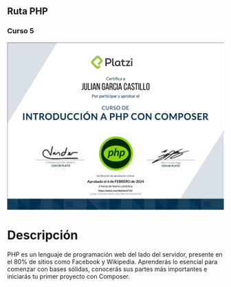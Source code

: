 ## Ruta PHP
### Curso 5
[![Curso de PHP con Composer.](./Diploma-PHP-Curso5.png)](https://platzi.com/cursos/php-composer/)
# Descripción
PHP es un lenguaje de programación web del lado del servidor, presente en el 80% de sitios como Facebook y Wikipedia. Aprenderás lo esencial para comenzar con bases sólidas, conocerás sus partes más importantes e iniciarás tu primer proyecto con Composer.
